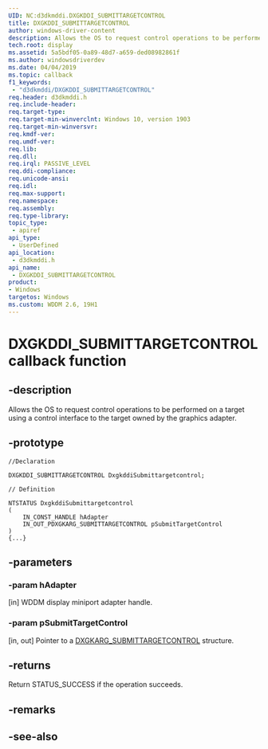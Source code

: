 ```yaml
---
UID: NC:d3dkmddi.DXGKDDI_SUBMITTARGETCONTROL
title: DXGKDDI_SUBMITTARGETCONTROL
author: windows-driver-content
description: Allows the OS to request control operations to be performed on a target using a control interface to the target owned by the graphics adapter.
tech.root: display
ms.assetid: 5a5bdf05-0a89-48d7-a659-ded08982861f
ms.author: windowsdriverdev
ms.date: 04/04/2019
ms.topic: callback
f1_keywords:
 - "d3dkmddi/DXGKDDI_SUBMITTARGETCONTROL"
req.header: d3dkmddi.h
req.include-header:
req.target-type:
req.target-min-winverclnt: Windows 10, version 1903
req.target-min-winversvr:
req.kmdf-ver:
req.umdf-ver:
req.lib:
req.dll:
req.irql: PASSIVE_LEVEL
req.ddi-compliance:
req.unicode-ansi:
req.idl:
req.max-support:
req.namespace:
req.assembly:
req.type-library: 
topic_type: 
 - apiref
api_type: 
 - UserDefined
api_location: 
 - d3dkmddi.h
api_name: 
 - DXGKDDI_SUBMITTARGETCONTROL
product:
- Windows
targetos: Windows
ms.custom: WDDM 2.6, 19H1
---
```


# DXGKDDI_SUBMITTARGETCONTROL callback function

## -description

Allows the OS to request control operations to be performed on a target using a control interface to the target owned by the graphics adapter.

## -prototype

```
//Declaration

DXGKDDI_SUBMITTARGETCONTROL DxgkddiSubmittargetcontrol; 

// Definition

NTSTATUS DxgkddiSubmittargetcontrol 
(
	IN_CONST_HANDLE hAdapter
	IN_OUT_PDXGKARG_SUBMITTARGETCONTROL pSubmitTargetControl
)
{...}

```

## -parameters

### -param hAdapter

[in] WDDM display miniport adapter handle.

### -param pSubmitTargetControl

[in, out] Pointer to a [DXGKARG_SUBMITTARGETCONTROL](ns-d3dkmddi-dxgkarg_submittargetcontrol.md) structure.

## -returns

Return STATUS_SUCCESS if the operation succeeds. 

## -remarks


## -see-also
